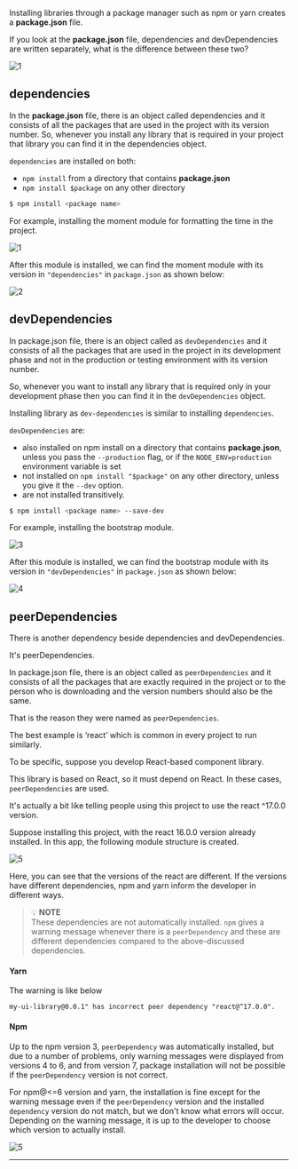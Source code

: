 Installing libraries through a package manager such as npm or yarn creates a **package.json** file.

If you look at the **package.json** file, dependencies and devDependencies are written separately, what is the difference between these two?

![1](https://github.com/jinscodes/Blog_nextJS/assets/87598134/9d556e1f-f420-4142-8980-54ee4278d82c)

## dependencies

In the **package.json** file, there is an object called dependencies and it consists of all the packages that are used in the project with its version number. So, whenever you install any library that is required in your project that library you can find it in the dependencies object.

`dependencies` are installed on both:

- `npm install` from a directory that contains **package.json**
- `npm install $package` on any other directory

```bash
$ npm install <package name>
```

For example, installing the moment module for formatting the time in the project.

![1](https://github.com/jinscodes/Blog_nextJS/assets/87598134/02ae40aa-c1d0-44f4-b7b9-1feda7943676)

After this module is installed, we can find the moment module with its version in `"dependencies"` in `package.json` as shown below:

![2](https://github.com/jinscodes/Blog_nextJS/assets/87598134/ce6e7d4e-a51d-4eb1-871d-929dc90fb817)

## devDependencies

In package.json file, there is an object called as `devDependencies` and it consists of all the packages that are used in the project in its development phase and not in the production or testing environment with its version number.

So, whenever you want to install any library that is required only in your development phase then you can find it in the `devDependencies` object.

Installing library as `dev-dependencies` is similar to installing `dependencies`.

`devDependencies` are:

- also installed on npm install on a directory that contains **package.json**, unless you pass the `--production` flag, or if the `NODE_ENV=production` environment variable is set
- not installed on `npm install "$package"` on any other directory, unless you give it the `--dev` option.
- are not installed transitively.

```bash
$ npm install <package name> --save-dev
```

For example, installing the bootstrap module.

![3](https://github.com/jinscodes/Blog_nextJS/assets/87598134/382f5870-4116-4cde-bd0f-454bcdc05128)

After this module is installed, we can find the bootstrap module with its version in `"devDependencies"` in `package.json` as shown below:

![4](https://github.com/jinscodes/Blog_nextJS/assets/87598134/cba11ecd-63c1-42c3-a8df-9face20a47b8)

## peerDependencies

There is another dependency beside dependencies and devDependencies.

It's peerDependencies.

In package.json file, there is an object called as `peerDependencies` and it consists of all the packages that are exactly required in the project or to the person who is downloading and the version numbers should also be the same.

That is the reason they were named as `peerDependencies`.

The best example is ‘react’ which is common in every project to run similarly.

To be specific, suppose you develop React-based component library.

This library is based on React, so it must depend on React. In these cases, `peerDependencies` are used.

It's actually a bit like telling people using this project to use the react ^17.0.0 version.

Suppose installing this project, with the react 16.0.0 version already installed. In this app, the following module structure is created.

![5](https://github.com/jinscodes/Blog_nextJS/assets/87598134/69c8f0bb-7bca-4611-9fd4-74d08df488bf)

Here, you can see that the versions of the react are different. If the versions have different dependencies, npm and yarn inform the developer in different ways.

> 💡 **NOTE**  
> These dependencies are not automatically installed. `npm` gives a warning message whenever there is a `peerDependency` and these are different dependencies compared to the above-discussed dependencies.

#### Yarn

The warning is like below

```terminal
my-ui-library@0.0.1" has incorrect peer dependency "react@^17.0.0".
```

#### Npm

Up to the npm version 3, `peerDependency` was automatically installed, but due to a number of problems, only warning messages were displayed from versions 4 to 6, and from version 7, package installation will not be possible if the `peerDependency` version is not correct.

For npm@<=6 version and yarn, the installation is fine except for the warning message even if the `peerDependency` version and the installed `dependency` version do not match, but we don't know what errors will occur. Depending on the warning message, it is up to the developer to choose which version to actually install.

![5](https://github.com/jinscodes/Blog_nextJS/assets/87598134/fdbd0b7f-6787-4408-8415-3797983b7cba)

---

[](https://www.geeksforgeeks.org/difference-between-dependencies-devdependencies-and-peerdependencies/)

[](https://stackoverflow.com/questions/18875674/whats-the-difference-between-dependencies-devdependencies-and-peerdependencie)

[](https://80000coding.oopy.io/fb570d89-1874-424c-b0d2-5cf2bada3867)
